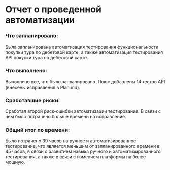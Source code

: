 # Отчет о проведенной автоматизации
### Что запланировано:

Была запланирована автоматизация тестирования функциональности покупки тура по дебетовой карте, а также автоматизация тестирования API покупки тура по дебетовой карте. 

### Что выполнено:
 
Выполнено все, что было запланировано. Плюс добавлены 14 тестов API (внесены исправления в Plan.md).

### Сработавшие риски:

Сработал второй риск-ошибки автоматизации тестирования. В связи с чем было потрачено больше времени на исправление. 

### Общий итог по времени:

Было потрачено 39 часов на ручное и автоматизированное тестирование, что является меньшим от запланированного времени в 45 часов, в связи с развитием навыка ручного и автоматизированного тестирования, 
а также в связи с измением платформы на более мощную. 

